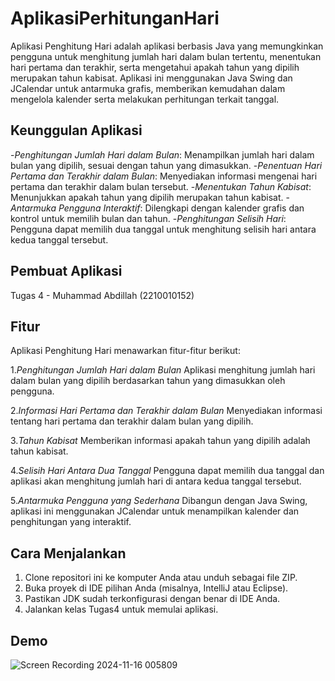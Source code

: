 # AplikasiPerhitunganHari

Aplikasi Penghitung Hari adalah aplikasi berbasis Java yang memungkinkan pengguna untuk menghitung jumlah hari dalam bulan tertentu, menentukan hari pertama dan terakhir, serta mengetahui apakah tahun yang dipilih merupakan tahun kabisat. Aplikasi ini menggunakan Java Swing dan JCalendar untuk antarmuka grafis, memberikan kemudahan dalam mengelola kalender serta melakukan perhitungan terkait tanggal.

## Keunggulan Aplikasi

-*Penghitungan Jumlah Hari dalam Bulan*: Menampilkan jumlah hari dalam bulan yang dipilih, sesuai dengan tahun yang dimasukkan.
-*Penentuan Hari Pertama dan Terakhir dalam Bulan*: Menyediakan informasi mengenai hari pertama dan terakhir dalam bulan tersebut.
-*Menentukan Tahun Kabisat*: Menunjukkan apakah tahun yang dipilih merupakan tahun kabisat.
-*Antarmuka Pengguna Interaktif*: Dilengkapi dengan kalender grafis dan kontrol untuk memilih bulan dan tahun.
-*Penghitungan Selisih Hari*: Pengguna dapat memilih dua tanggal untuk menghitung selisih hari antara kedua tanggal tersebut.

## Pembuat Aplikasi

 Tugas 4 - Muhammad Abdillah (2210010152)

## Fitur

Aplikasi Penghitung Hari menawarkan fitur-fitur berikut:

1.*Penghitungan Jumlah Hari dalam Bulan*
Aplikasi menghitung jumlah hari dalam bulan yang dipilih berdasarkan tahun yang dimasukkan oleh pengguna.

2.*Informasi Hari Pertama dan Terakhir dalam Bulan*
Menyediakan informasi tentang hari pertama dan terakhir dalam bulan yang dipilih.

3.*Tahun Kabisat*
Memberikan informasi apakah tahun yang dipilih adalah tahun kabisat.

4.*Selisih Hari Antara Dua Tanggal*
Pengguna dapat memilih dua tanggal dan aplikasi akan menghitung jumlah hari di antara kedua tanggal tersebut.

5.*Antarmuka Pengguna yang Sederhana*
Dibangun dengan Java Swing, aplikasi ini menggunakan JCalendar untuk menampilkan kalender dan penghitungan yang interaktif.

## Cara Menjalankan

1. Clone repositori ini ke komputer Anda atau unduh sebagai file ZIP.
2. Buka proyek di IDE pilihan Anda (misalnya, IntelliJ atau Eclipse).
3. Pastikan JDK sudah terkonfigurasi dengan benar di IDE Anda.
4. Jalankan kelas Tugas4 untuk memulai aplikasi.

## Demo

![Screen Recording 2024-11-16 005809](https://github.com/user-attachments/assets/d9bc5e33-9864-4812-968a-8a4ac7b9925b)
